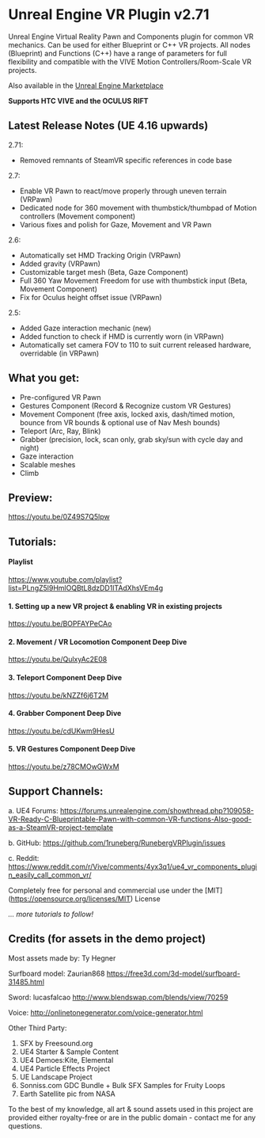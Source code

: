 # Unreal Engine VR Plugin v2.71

Unreal Engine Virtual Reality Pawn and Components plugin for common VR mechanics. Can be used for either Blueprint or C++ VR projects. All nodes (Blueprint) and Functions (C++) have a range of parameters for full flexibility and compatible with the VIVE Motion Controllers/Room-Scale VR projects. 

Also available in the [Unreal Engine Marketplace](https://www.unrealengine.com/marketplace/vr-pawn-components-plugin)

**Supports HTC VIVE and the OCULUS RIFT**

## Latest Release Notes (UE 4.16 upwards)
2.71:
  - Removed remnants of SteamVR specific references in code base

2.7:
  - Enable VR Pawn to react/move properly through uneven terrain (VRPawn)
  - Dedicated node for 360 movement with thumbstick/thumbpad of Motion controllers (Movement component)
  - Various fixes and polish for Gaze, Movement and VR Pawn
  
2.6:

  - Automatically set HMD Tracking Origin (VRPawn)
  - Added gravity (VRPawn)
  - Customizable target mesh (Beta, Gaze Component)
  - Full 360 Yaw Movement Freedom for use with thumbstick input (Beta, Movement Component)
  - Fix for Oculus height offset issue (VRPawn)

2.5:
  - Added Gaze interaction mechanic (new)
  - Added function to check if HMD is currently worn (in VRPawn)
  - Automatically set camera FOV to 110 to suit current released hardware, overridable (in VRPawn)

## What you get:
  - Pre-configured VR Pawn
  - Gestures Component (Record & Recognize custom VR Gestures)
  - Movement Component (free axis, locked axis, dash/timed motion, bounce from VR bounds & optional use of Nav Mesh bounds)
  - Teleport (Arc, Ray, Blink)
  - Grabber (precision, lock, scan only, grab sky/sun with cycle day and night)
  - Gaze interaction
  - Scalable meshes
  - Climb

## Preview:
https://youtu.be/0Z49S7Q5lpw

## Tutorials:

#### Playlist
https://www.youtube.com/playlist?list=PLngZ5l9HmlOQBtL8dzDD1lTAdXhsVEm4g

#### 1. Setting up a new VR project & enabling VR in existing projects
https://youtu.be/BOPFAYPeCAo

#### 2. Movement / VR Locomotion Component Deep Dive
https://youtu.be/QulxyAc2E08

#### 3. Teleport Component Deep Dive
https://youtu.be/kNZZf6j6T2M

#### 4. Grabber Component Deep Dive
https://youtu.be/cdUKwm9HesU

#### 5. VR Gestures Component Deep Dive
https://youtu.be/z78CMOwGWxM

## Support Channels:
a. UE4 Forums: 
https://forums.unrealengine.com/showthread.php?109058-VR-Ready-C-Blueprintable-Pawn-with-common-VR-functions-Also-good-as-a-SteamVR-project-template

b. GitHub:
https://github.com/1runeberg/RunebergVRPlugin/issues

c. Reddit:
https://www.reddit.com/r/Vive/comments/4yx3q1/ue4_vr_components_plugin_easily_call_common_vr/


Completely free for personal and commercial use under the [MIT] (https://opensource.org/licenses/MIT) License

*... more tutorials to follow!*


## Credits (for assets in the demo project)

Most assets made by:
Ty Hegner

Surfboard model:
Zaurian868
https://free3d.com/3d-model/surfboard-31485.html

Sword:
lucasfalcao
http://www.blendswap.com/blends/view/70259

Voice:
http://onlinetonegenerator.com/voice-generator.html

Other Third Party:

1. SFX by Freesound.org
2. UE4 Starter & Sample Content
3. UE4 Demoes:Kite, Elemental
4. UE4 Particle Effects Project
5. UE Landscape Project
6. Sonniss.com GDC Bundle + Bulk SFX Samples for Fruity Loops
7. Earth Satellite pic from NASA

To the best of my knowledge, all art & sound assets used in this project are provided either royalty-free or are in the public domain - contact me for any questions.
